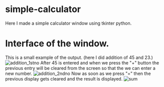 # simple-calculator


Here I made a simple calculator window using tkinter python.

# Interface of the window.


This is a small example of the output.
(here I did addition of 45 and 23.)
![addition_1stno](https://user-images.githubusercontent.com/70768880/123512185-ab7c5e80-d6a3-11eb-8e9e-4d30b2346652.png)
After 45 is entered and when we press the "+" button the previous entry will be cleared from the screen so that the we can enter a new number.
![addition_2ndno](https://user-images.githubusercontent.com/70768880/123512190-ae774f00-d6a3-11eb-8ec5-f4400ac35728.png)
Now as soon as we press "=" then the previous display gets cleared and the result is displayed.
![sum](https://user-images.githubusercontent.com/70768880/123512196-b20ad600-d6a3-11eb-8c45-0f15d5f1f5c5.png)

